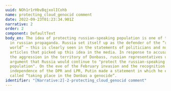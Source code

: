 ```yaml
---
uuid: NOh1r1rHbvBqjxolICohb
name: protecting_cloud_genocid comment
date: 2022-09-23T01:23:34.901Z
narrative: 2
order: 2
component: DefaultText
body_en: The idea of ​​protecting russian-speaking population is one of the main
  in russian propaganda. Russia set itself up as the defender of the “russian
  world” – this is clearly seen in the statements of politicians and numerous
  articles that picked up this idea in the media. In response to accusations of
  the aggression in the territory of Donbass, russian representatives uses the
  argument that Russia would continue to "protect the russian-speaking
  population". On the eve of the February invasion and the recognition of the
  independence of the DPR and LPR, Putin made a statement in which he even
  called “taking place in the Donbas a genocide”.
identifier: "[Narrative:2]-2-protecting_cloud_genocid comment"
---
```

